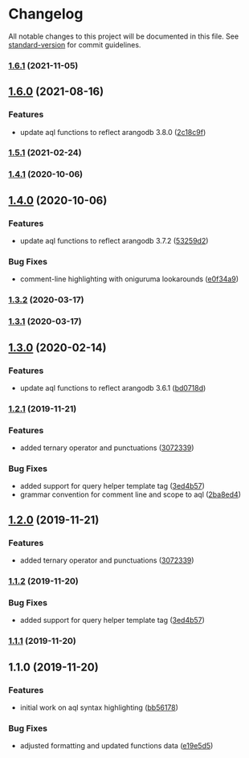 # Changelog

All notable changes to this project will be documented in this file. See [standard-version](https://github.com/conventional-changelog/standard-version) for commit guidelines.

### [1.6.1](https://github.com/monotykamary/vscode-aql/compare/v1.6.0...v1.6.1) (2021-11-05)

## [1.6.0](https://github.com/monotykamary/vscode-aql/compare/v1.5.1...v1.6.0) (2021-08-16)


### Features

* update aql functions to reflect arangodb 3.8.0 ([2c18c9f](https://github.com/monotykamary/vscode-aql/commit/2c18c9fe026200c037a569a07bfa417d1d6ddf95))

### [1.5.1](https://github.com/monotykamary/vscode-aql/compare/v1.5.0...v1.5.1) (2021-02-24)

### [1.4.1](https://github.com/monotykamary/vscode-aql/compare/v1.4.0...v1.4.1) (2020-10-06)

## [1.4.0](https://github.com/monotykamary/vscode-aql/compare/v1.3.2...v1.4.0) (2020-10-06)


### Features

* update aql functions to reflect arangodb 3.7.2 ([53259d2](https://github.com/monotykamary/vscode-aql/commit/53259d2c9cdfe191b173b8b4aea5438e25ffd2bc))


### Bug Fixes

* comment-line highlighting with oniguruma lookarounds ([e0f34a9](https://github.com/monotykamary/vscode-aql/commit/e0f34a92c4ff7dd159d064207c2dbcb3eb2447f4))

### [1.3.2](https://github.com/monotykamary/vscode-aql/compare/v1.3.1...v1.3.2) (2020-03-17)

### [1.3.1](https://github.com/monotykamary/vscode-aql/compare/v1.3.0...v1.3.1) (2020-03-17)

## [1.3.0](https://github.com/monotykamary/vscode-aql/compare/v1.2.1...v1.3.0) (2020-02-14)


### Features

* update aql functions to reflect arangodb 3.6.1 ([bd0718d](https://github.com/monotykamary/vscode-aql/commit/bd0718de8357296f9ec4faf69a4805fba8eab021))

### [1.2.1](https://github.com/monotykamary/vscode-aql/compare/v1.1.0...v1.2.1) (2019-11-21)


### Features

* added ternary operator and punctuations ([3072339](https://github.com/monotykamary/vscode-aql/commit/3072339bdbe22130c32b69088944f70170dde82e))


### Bug Fixes

* added support for query helper template tag ([3ed4b57](https://github.com/monotykamary/vscode-aql/commit/3ed4b5702e5bceb4d66c3cce88f321edc246eb6b))
* grammar convention for comment line and scope to aql ([2ba8ed4](https://github.com/monotykamary/vscode-aql/commit/2ba8ed47c10b450f1b5657d9306c83092d0e5bb6))

## [1.2.0](https://github.com/monotykamary/vscode-aql/compare/v1.1.2...v1.2.0) (2019-11-21)


### Features

* added ternary operator and punctuations ([3072339](https://github.com/monotykamary/vscode-aql/commit/3072339bdbe22130c32b69088944f70170dde82e))


### [1.1.2](https://github.com/monotykamary/vscode-aql/compare/v1.1.0...v1.1.2) (2019-11-20)


### Bug Fixes

* added support for query helper template tag ([3ed4b57](https://github.com/monotykamary/vscode-aql/commit/3ed4b5702e5bceb4d66c3cce88f321edc246eb6b))

### [1.1.1](https://github.com/monotykamary/vscode-aql/compare/v1.1.0...v1.1.1) (2019-11-20)

## 1.1.0 (2019-11-20)


### Features

* initial work on aql syntax highlighting ([bb56178](https://github.com/monotykamary/vscode-aql/commit/bb56178bf212c5b2891b9f75f53386ce69190334))


### Bug Fixes

* adjusted formatting and updated functions data ([e19e5d5](https://github.com/monotykamary/vscode-aql/commit/e19e5d52aaa1d1bb97afc839f77172f99d1d4cf9))
